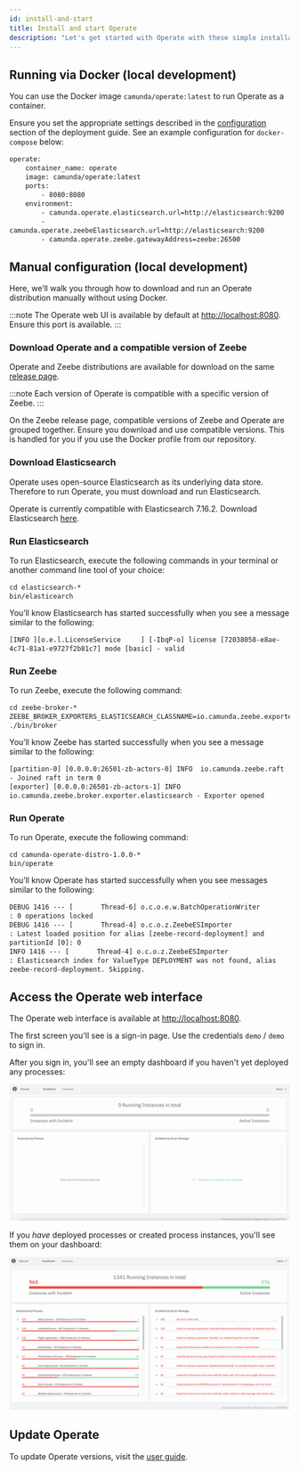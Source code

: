 ```yaml
---
id: install-and-start
title: Install and start Operate
description: "Let's get started with Operate with these simple installation steps."
---
```


## Running via Docker (local development)

You can use the Docker image `camunda/operate:latest` to run Operate as a container.

Ensure you set the appropriate settings described in the [configuration](../configuration) section of the deployment guide. See an example configuration for `docker-compose` below:

```
operate:
    container_name: operate
    image: camunda/operate:latest
    ports:
        - 8080:8080
    environment:
        - camunda.operate.elasticsearch.url=http://elasticsearch:9200
        - camunda.operate.zeebeElasticsearch.url=http://elasticsearch:9200
        - camunda.operate.zeebe.gatewayAddress=zeebe:26500
```

## Manual configuration (local development)

Here, we’ll walk you through how to download and run an Operate distribution manually without using Docker.

:::note
The Operate web UI is available by default at [http://localhost:8080](http://localhost:8080). Ensure this port is available.
:::

### Download Operate and a compatible version of Zeebe

Operate and Zeebe distributions are available for download on the same [release page](https://github.com/camunda-cloud/zeebe/releases).

:::note
Each version of Operate is compatible with a specific version of Zeebe.
:::

On the Zeebe release page, compatible versions of Zeebe and Operate are grouped together. Ensure you download and use compatible versions. This is handled for you if you use the Docker profile from our repository.

### Download Elasticsearch

Operate uses open-source Elasticsearch as its underlying data store. Therefore to run Operate, you must download and run Elasticsearch.

Operate is currently compatible with Elasticsearch 7.16.2. Download Elasticsearch [here](https://www.elastic.co/downloads/past-releases/elasticsearch-7-16-2).

### Run Elasticsearch

To run Elasticsearch, execute the following commands in your terminal or another command line tool of your choice:

```
cd elasticsearch-*
bin/elasticearch
```

You’ll know Elasticsearch has started successfully when you see a message similar to the following:

```
[INFO ][o.e.l.LicenseService     ] [-IbqP-o] license [72038058-e8ae-4c71-81a1-e9727f2b81c7] mode [basic] - valid
```

### Run Zeebe

To run Zeebe, execute the following command:


```
cd zeebe-broker-*
ZEEBE_BROKER_EXPORTERS_ELASTICSEARCH_CLASSNAME=io.camunda.zeebe.exporter.ElasticsearchExporter ./bin/broker
```

You’ll know Zeebe has started successfully when you see a message similar to the following:

```
[partition-0] [0.0.0.0:26501-zb-actors-0] INFO  io.camunda.zeebe.raft - Joined raft in term 0
[exporter] [0.0.0.0:26501-zb-actors-1] INFO  io.camunda.zeebe.broker.exporter.elasticsearch - Exporter opened
```

### Run Operate

To run Operate, execute the following command:

```
cd camunda-operate-distro-1.0.0-*
bin/operate
```

You’ll know Operate has started successfully when you see messages similar to the following:

```
DEBUG 1416 --- [       Thread-6] o.c.o.e.w.BatchOperationWriter           : 0 operations locked
DEBUG 1416 --- [       Thread-4] o.c.o.z.ZeebeESImporter                  : Latest loaded position for alias [zeebe-record-deployment] and partitionId [0]: 0
INFO 1416 --- [       Thread-4] o.c.o.z.ZeebeESImporter                  : Elasticsearch index for ValueType DEPLOYMENT was not found, alias zeebe-record-deployment. Skipping.
```

## Access the Operate web interface

The Operate web interface is available at [http://localhost:8080](http://localhost:8080).

The first screen you'll see is a sign-in page. Use the credentials `demo` / `demo` to sign in.

After you sign in, you'll see an empty dashboard if you haven't yet deployed any processes:

![operate-dash-no-processes](img/operate-dashboard-no-processes_light.png)

If you _have_ deployed processes or created process instances, you'll see them on your dashboard:

![operate-dash-with-processes](img/operate-introduction_light.png)

## Update Operate

To update Operate versions, visit the [user guide](./../components/operate/userguide/updating-operate.md).